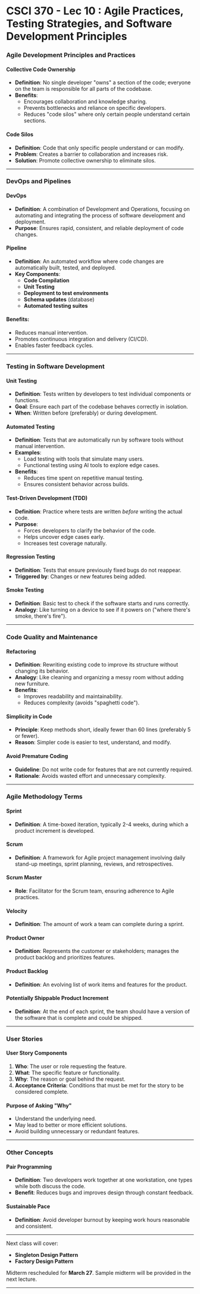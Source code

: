 # CSCI 370 - Lec 10 : Agile Practices, Testing Strategies, and Software Development Principles

### **Agile Development Principles and Practices**

#### **Collective Code Ownership**

- **Definition**: No single developer "owns" a section of the code; everyone on the team is responsible for all parts of the codebase.
- **Benefits**:
  - Encourages collaboration and knowledge sharing.
  - Prevents bottlenecks and reliance on specific developers.
  - Reduces "code silos" where only certain people understand certain sections.

#### **Code Silos**

- **Definition**: Code that only specific people understand or can modify.
- **Problem**: Creates a barrier to collaboration and increases risk.
- **Solution**: Promote collective ownership to eliminate silos.

---

### **DevOps and Pipelines**

#### **DevOps**

- **Definition**: A combination of Development and Operations, focusing on automating and integrating the process of software development and deployment.
- **Purpose**: Ensures rapid, consistent, and reliable deployment of code changes.

#### **Pipeline**

- **Definition**: An automated workflow where code changes are automatically built, tested, and deployed.
- **Key Components**:
  - **Code Compilation**
  - **Unit Testing**
  - **Deployment to test environments**
  - **Schema updates** (database)
  - **Automated testing suites**

#### **Benefits**:

- Reduces manual intervention.
- Promotes continuous integration and delivery (CI/CD).
- Enables faster feedback cycles.

---

### **Testing in Software Development**

#### **Unit Testing**

- **Definition**: Tests written by developers to test individual components or functions.
- **Goal**: Ensure each part of the codebase behaves correctly in isolation.
- **When**: Written before (preferably) or during development.

#### **Automated Testing**

- **Definition**: Tests that are automatically run by software tools without manual intervention.
- **Examples**:
  - Load testing with tools that simulate many users.
  - Functional testing using AI tools to explore edge cases.
- **Benefits**:
  - Reduces time spent on repetitive manual testing.
  - Ensures consistent behavior across builds.

#### **Test-Driven Development (TDD)**

- **Definition**: Practice where tests are written _before_ writing the actual code.
- **Purpose**:
  - Forces developers to clarify the behavior of the code.
  - Helps uncover edge cases early.
  - Increases test coverage naturally.

#### **Regression Testing**

- **Definition**: Tests that ensure previously fixed bugs do not reappear.
- **Triggered by**: Changes or new features being added.

#### **Smoke Testing**

- **Definition**: Basic test to check if the software starts and runs correctly.
- **Analogy**: Like turning on a device to see if it powers on ("where there's smoke, there's fire").

---

### **Code Quality and Maintenance**

#### **Refactoring**

- **Definition**: Rewriting existing code to improve its structure without changing its behavior.
- **Analogy**: Like cleaning and organizing a messy room without adding new furniture.
- **Benefits**:
  - Improves readability and maintainability.
  - Reduces complexity (avoids "spaghetti code").

#### **Simplicity in Code**

- **Principle**: Keep methods short, ideally fewer than 60 lines (preferably 5 or fewer).
- **Reason**: Simpler code is easier to test, understand, and modify.

#### **Avoid Premature Coding**

- **Guideline**: Do not write code for features that are not currently required.
- **Rationale**: Avoids wasted effort and unnecessary complexity.

---

### **Agile Methodology Terms**

#### **Sprint**

- **Definition**: A time-boxed iteration, typically 2-4 weeks, during which a product increment is developed.

#### **Scrum**

- **Definition**: A framework for Agile project management involving daily stand-up meetings, sprint planning, reviews, and retrospectives.

#### **Scrum Master**

- **Role**: Facilitator for the Scrum team, ensuring adherence to Agile practices.

#### **Velocity**

- **Definition**: The amount of work a team can complete during a sprint.

#### **Product Owner**

- **Definition**: Represents the customer or stakeholders; manages the product backlog and prioritizes features.

#### **Product Backlog**

- **Definition**: An evolving list of work items and features for the product.

#### **Potentially Shippable Product Increment**

- **Definition**: At the end of each sprint, the team should have a version of the software that is complete and could be shipped.

---

### **User Stories**

#### **User Story Components**

1. **Who**: The user or role requesting the feature.
2. **What**: The specific feature or functionality.
3. **Why**: The reason or goal behind the request.
4. **Acceptance Criteria**: Conditions that must be met for the story to be considered complete.

#### **Purpose of Asking "Why"**

- Understand the underlying need.
- May lead to better or more efficient solutions.
- Avoid building unnecessary or redundant features.

---

### **Other Concepts**

#### **Pair Programming**

- **Definition**: Two developers work together at one workstation, one types while both discuss the code.
- **Benefit**: Reduces bugs and improves design through constant feedback.

#### **Sustainable Pace**

- **Definition**: Avoid developer burnout by keeping work hours reasonable and consistent.

---

Next class will cover:

- **Singleton Design Pattern**
- **Factory Design Pattern**

Midterm rescheduled for **March 27**. Sample midterm will be provided in the next lecture.

---
